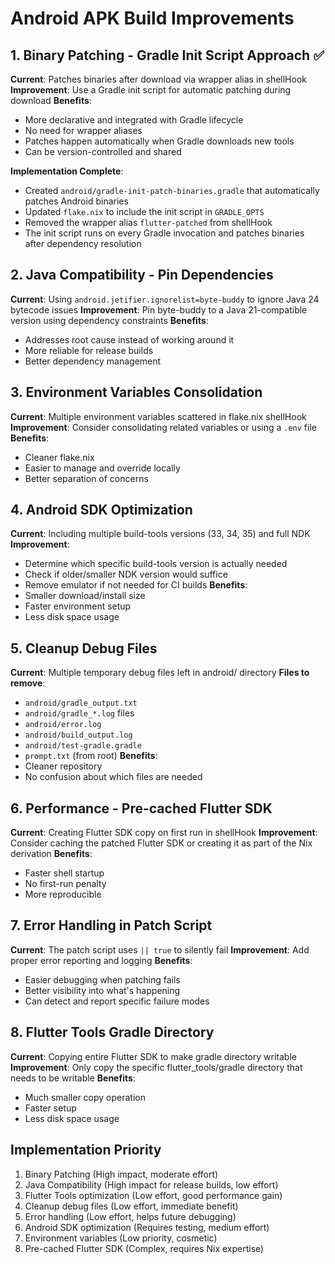 # Android APK Build Improvements

## 1. Binary Patching - Gradle Init Script Approach ✅
**Current**: Patches binaries after download via wrapper alias in shellHook
**Improvement**: Use a Gradle init script for automatic patching during download
**Benefits**:
- More declarative and integrated with Gradle lifecycle
- No need for wrapper aliases
- Patches happen automatically when Gradle downloads new tools
- Can be version-controlled and shared

**Implementation Complete**:
- Created `android/gradle-init-patch-binaries.gradle` that automatically patches Android binaries
- Updated `flake.nix` to include the init script in `GRADLE_OPTS`
- Removed the wrapper alias `flutter-patched` from shellHook
- The init script runs on every Gradle invocation and patches binaries after dependency resolution

## 2. Java Compatibility - Pin Dependencies
**Current**: Using `android.jetifier.ignorelist=byte-buddy` to ignore Java 24 bytecode issues
**Improvement**: Pin byte-buddy to a Java 21-compatible version using dependency constraints
**Benefits**:
- Addresses root cause instead of working around it
- More reliable for release builds
- Better dependency management

## 3. Environment Variables Consolidation
**Current**: Multiple environment variables scattered in flake.nix shellHook
**Improvement**: Consider consolidating related variables or using a `.env` file
**Benefits**:
- Cleaner flake.nix
- Easier to manage and override locally
- Better separation of concerns

## 4. Android SDK Optimization
**Current**: Including multiple build-tools versions (33, 34, 35) and full NDK
**Improvement**: 
- Determine which specific build-tools version is actually needed
- Check if older/smaller NDK version would suffice
- Remove emulator if not needed for CI builds
**Benefits**:
- Smaller download/install size
- Faster environment setup
- Less disk space usage

## 5. Cleanup Debug Files
**Current**: Multiple temporary debug files left in android/ directory
**Files to remove**:
- `android/gradle_output.txt`
- `android/gradle_*.log` files
- `android/error.log`
- `android/build_output.log`
- `android/test-gradle.gradle`
- `prompt.txt` (from root)
**Benefits**:
- Cleaner repository
- No confusion about which files are needed

## 6. Performance - Pre-cached Flutter SDK
**Current**: Creating Flutter SDK copy on first run in shellHook
**Improvement**: Consider caching the patched Flutter SDK or creating it as part of the Nix derivation
**Benefits**:
- Faster shell startup
- No first-run penalty
- More reproducible

## 7. Error Handling in Patch Script
**Current**: The patch script uses `|| true` to silently fail
**Improvement**: Add proper error reporting and logging
**Benefits**:
- Easier debugging when patching fails
- Better visibility into what's happening
- Can detect and report specific failure modes

## 8. Flutter Tools Gradle Directory
**Current**: Copying entire Flutter SDK to make gradle directory writable
**Improvement**: Only copy the specific flutter_tools/gradle directory that needs to be writable
**Benefits**:
- Much smaller copy operation
- Faster setup
- Less disk space usage

## Implementation Priority
1. Binary Patching (High impact, moderate effort)
2. Java Compatibility (High impact for release builds, low effort)
3. Flutter Tools optimization (Low effort, good performance gain)
4. Cleanup debug files (Low effort, immediate benefit)
5. Error handling (Low effort, helps future debugging)
6. Android SDK optimization (Requires testing, medium effort)
7. Environment variables (Low priority, cosmetic)
8. Pre-cached Flutter SDK (Complex, requires Nix expertise)